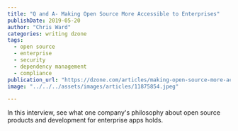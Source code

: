 ```yaml
---
title: "Q and A- Making Open Source More Accessible to Enterprises"
publishDate: 2019-05-20
author: "Chris Ward"
categories: writing dzone
tags:
  - open source
  - enterprise
  - security
  - dependency management
  - compliance
publication_url: "https://dzone.com/articles/making-open-source-more-accessible-to-enterprises"
image: "../../../assets/images/articles/11875854.jpeg"

---
```

In this interview, see what one company's philosophy about open source products and development for enterprise apps holds.

